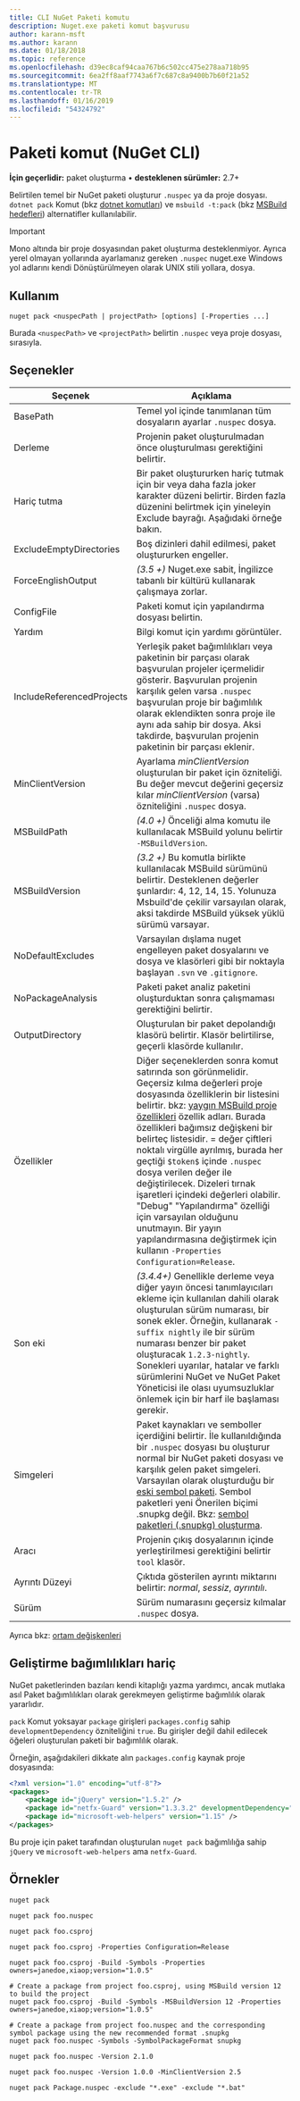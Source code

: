 ```yaml
---
title: CLI NuGet Paketi komutu
description: Nuget.exe paketi komut başvurusu
author: karann-msft
ms.author: karann
ms.date: 01/18/2018
ms.topic: reference
ms.openlocfilehash: d39ec8caf94caa767b6c502cc475e278aa718b95
ms.sourcegitcommit: 6ea2ff8aaf7743a6f7c687c8a9400b7b60f21a52
ms.translationtype: MT
ms.contentlocale: tr-TR
ms.lasthandoff: 01/16/2019
ms.locfileid: "54324792"
---
```

# <a name="pack-command-nuget-cli"></a>Paketi komut (NuGet CLI)

**İçin geçerlidir:** paket oluşturma &bullet; **desteklenen sürümler:** 2.7+

Belirtilen temel bir NuGet paketi oluşturur `.nuspec` ya da proje dosyası. `dotnet pack` Komut (bkz [dotnet komutları](dotnet-Commands.md)) ve `msbuild -t:pack` (bkz [MSBuild hedefleri](../reference/msbuild-targets.md)) alternatifler kullanılabilir.

> [!Important]
> Mono altında bir proje dosyasından paket oluşturma desteklenmiyor. Ayrıca yerel olmayan yollarında ayarlamanız gereken `.nuspec` nuget.exe Windows yol adlarını kendi Dönüştürülmeyen olarak UNIX stili yollara, dosya.

## <a name="usage"></a>Kullanım

```cli
nuget pack <nuspecPath | projectPath> [options] [-Properties ...]
```

Burada `<nuspecPath>` ve `<projectPath>` belirtin `.nuspec` veya proje dosyası, sırasıyla.

## <a name="options"></a>Seçenekler

| Seçenek | Açıklama |
| --- | --- |
| BasePath | Temel yol içinde tanımlanan tüm dosyaların ayarlar `.nuspec` dosya. |
| Derleme | Projenin paket oluşturulmadan önce oluşturulması gerektiğini belirtir. |
| Hariç tutma | Bir paket oluştururken hariç tutmak için bir veya daha fazla joker karakter düzeni belirtir. Birden fazla düzenini belirtmek için yineleyin Exclude bayrağı. Aşağıdaki örneğe bakın. |
| ExcludeEmptyDirectories | Boş dizinleri dahil edilmesi, paket oluştururken engeller. |
| ForceEnglishOutput | *(3.5 +)*  Nuget.exe sabit, İngilizce tabanlı bir kültürü kullanarak çalışmaya zorlar. |
| ConfigFile | Paketi komut için yapılandırma dosyası belirtin. |
| Yardım | Bilgi komut için yardımı görüntüler. |
| IncludeReferencedProjects | Yerleşik paket bağımlılıkları veya paketinin bir parçası olarak başvurulan projeler içermelidir gösterir. Başvurulan projenin karşılık gelen varsa `.nuspec` başvurulan proje bir bağımlılık olarak eklendikten sonra proje ile aynı ada sahip bir dosya. Aksi takdirde, başvurulan projenin paketinin bir parçası eklenir. |
| MinClientVersion | Ayarlama *minClientVersion* oluşturulan bir paket için özniteliği. Bu değer mevcut değerini geçersiz kılar *minClientVersion* (varsa) özniteliğini `.nuspec` dosya. |
| MSBuildPath | *(4.0 +)*  Önceliği alma komutu ile kullanılacak MSBuild yolunu belirtir `-MSBuildVersion`. |
| MSBuildVersion | *(3.2 +)*  Bu komutla birlikte kullanılacak MSBuild sürümünü belirtir. Desteklenen değerler şunlardır: 4, 12, 14, 15. Yolunuza Msbuild'de çekilir varsayılan olarak, aksi takdirde MSBuild yüksek yüklü sürümü varsayar. |
| NoDefaultExcludes | Varsayılan dışlama nuget engelleyen paket dosyalarını ve dosya ve klasörleri gibi bir noktayla başlayan `.svn` ve `.gitignore`. |
| NoPackageAnalysis | Paketi paket analiz paketini oluşturduktan sonra çalışmaması gerektiğini belirtir. |
| OutputDirectory | Oluşturulan bir paket depolandığı klasörü belirtir. Klasör belirtilirse, geçerli klasörde kullanılır. |
| Özellikler | Diğer seçeneklerden sonra komut satırında son görünmelidir. Geçersiz kılma değerleri proje dosyasında özelliklerin bir listesini belirtir. bkz: [yaygın MSBuild proje özellikleri](/visualstudio/msbuild/common-msbuild-project-properties) özellik adları. Burada özellikleri bağımsız değişkeni bir belirteç listesidir. = değer çiftleri noktalı virgülle ayrılmış, burada her geçtiği `$token$` içinde `.nuspec` dosya verilen değer ile değiştirilecek. Dizeleri tırnak işaretleri içindeki değerleri olabilir. "Debug" "Yapılandırma" özelliği için varsayılan olduğunu unutmayın. Bir yayın yapılandırmasına değiştirmek için kullanın `-Properties Configuration=Release`. |
| Son eki | *(3.4.4+)*  Genellikle derleme veya diğer yayın öncesi tanımlayıcıları ekleme için kullanılan dahili olarak oluşturulan sürüm numarası, bir sonek ekler. Örneğin, kullanarak `-suffix nightly` ile bir sürüm numarası benzer bir paket oluşturacak `1.2.3-nightly`. Sonekleri uyarılar, hatalar ve farklı sürümlerini NuGet ve NuGet Paket Yöneticisi ile olası uyumsuzluklar önlemek için bir harf ile başlaması gerekir. |
| Simgeleri | Paket kaynakları ve semboller içerdiğini belirtir. İle kullanıldığında bir `.nuspec` dosyası bu oluşturur normal bir NuGet paketi dosyası ve karşılık gelen paket simgeleri. Varsayılan olarak oluşturduğu bir [eski sembol paketi](../create-packages/Symbol-Packages.md). Sembol paketleri yeni Önerilen biçimi .snupkg değil. Bkz: [sembol paketleri (.snupkg) oluşturma](../create-packages/Symbol-Packages-snupkg.md). |
| Aracı | Projenin çıkış dosyalarının içinde yerleştirilmesi gerektiğini belirtir `tool` klasör. |
| Ayrıntı Düzeyi | Çıktıda gösterilen ayrıntı miktarını belirtir: *normal*, *sessiz*, *ayrıntılı*. |
| Sürüm | Sürüm numarasını geçersiz kılmalar `.nuspec` dosya. |

Ayrıca bkz: [ortam değişkenleri](cli-ref-environment-variables.md)

## <a name="excluding-development-dependencies"></a>Geliştirme bağımlılıkları hariç

NuGet paketlerinden bazıları kendi kitaplığı yazma yardımcı, ancak mutlaka asıl Paket bağımlılıkları olarak gerekmeyen geliştirme bağımlılık olarak yararlıdır.

`pack` Komut yoksayar `package` girişleri `packages.config` sahip `developmentDependency` özniteliğini `true`. Bu girişler değil dahil edilecek öğeleri oluşturulan paketi bir bağımlılık olarak.

Örneğin, aşağıdakileri dikkate alın `packages.config` kaynak proje dosyasında:

```xml
<?xml version="1.0" encoding="utf-8"?>
<packages>
    <package id="jQuery" version="1.5.2" />
    <package id="netfx-Guard" version="1.3.3.2" developmentDependency="true" />
    <package id="microsoft-web-helpers" version="1.15" />
</packages>
```

Bu proje için paket tarafından oluşturulan `nuget pack` bağımlılığa sahip `jQuery` ve `microsoft-web-helpers` ama `netfx-Guard`.

## <a name="examples"></a>Örnekler

```cli
nuget pack

nuget pack foo.nuspec

nuget pack foo.csproj

nuget pack foo.csproj -Properties Configuration=Release

nuget pack foo.csproj -Build -Symbols -Properties owners=janedoe,xiaop;version="1.0.5"

# Create a package from project foo.csproj, using MSBuild version 12 to build the project
nuget pack foo.csproj -Build -Symbols -MSBuildVersion 12 -Properties owners=janedoe,xiaop;version="1.0.5"

# Create a package from project foo.nuspec and the corresponding symbol package using the new recommended format .snupkg
nuget pack foo.nuspec -Symbols -SymbolPackageFormat snupkg

nuget pack foo.nuspec -Version 2.1.0

nuget pack foo.nuspec -Version 1.0.0 -MinClientVersion 2.5

nuget pack Package.nuspec -exclude "*.exe" -exclude "*.bat"
```
